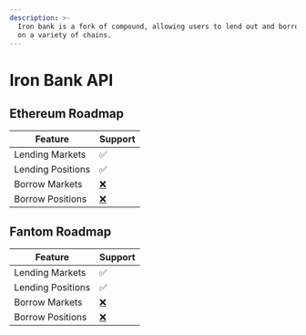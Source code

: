 ```yaml
---
description: >-
  Iron bank is a fork of compound, allowing users to lend out and borrow assets
  on a variety of chains.
---
```


# Iron Bank API

## Ethereum Roadmap&#x20;

| Feature           | Support                                 |
| ----------------- | --------------------------------------- |
| Lending Markets   | ✅                                       |
| Lending Positions | ✅                                       |
| Borrow Markets    | [❌](https://emojipedia.org/cross-mark/) |
| Borrow Positions  | [❌](https://emojipedia.org/cross-mark/) |

## Fantom Roadmap&#x20;

| Feature           | Support                                 |
| ----------------- | --------------------------------------- |
| Lending Markets   | ✅                                       |
| Lending Positions | ✅                                       |
| Borrow Markets    | [❌](https://emojipedia.org/cross-mark/) |
| Borrow Positions  | [❌](https://emojipedia.org/cross-mark/) |

##
